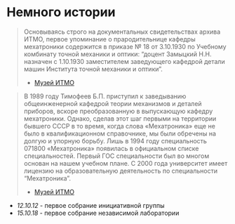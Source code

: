 ---
---

# Немного истории

> Основываясь строго на документальных свидетельствах архива ИТМО, первое упоминание о прародительнице кафедры мехатроники содержится в приказе № 18 от 3.10.1930 по Учебному комбинату точной механики и оптики: “доцент Замыцкий Н.Н. назначен с 1.10.1930 заместителем заведующего кафедрой детали машин Института точной механики и оптики”.
> - [Музей ИТМО](https://museum.itmo.ru/page/36/)

> В 1989 году Тимофеев Б.П. приступил к заведыванию общеинженерной кафедрой теории механизмов и деталей приборов, вскоре преобразованную в выпускающую кафедру мехатроники. Однако, сделав этот шаг первыми на территории бывшего СССР в то время, когда слова «Мехатроника» еще не было в квалификационном справочнике, мы были обречены на долгую и упорную борьбу. Лишь в 1994 году специальность 071800 «Мехатроника» появилась в официальном списке специальностей. Первый ГОС специальности был во многом основан на нашем учебном плане. С 2000 года университет имеет лицензию на образовательную деятельность по специальности “Мехатроника”.
> - [Музей ИТМО](https://museum.itmo.ru/page/36/)

- *12.10.12* - первое собрание инициативной группы
- *15.10.18* - первое собрание независимой лаборатории
